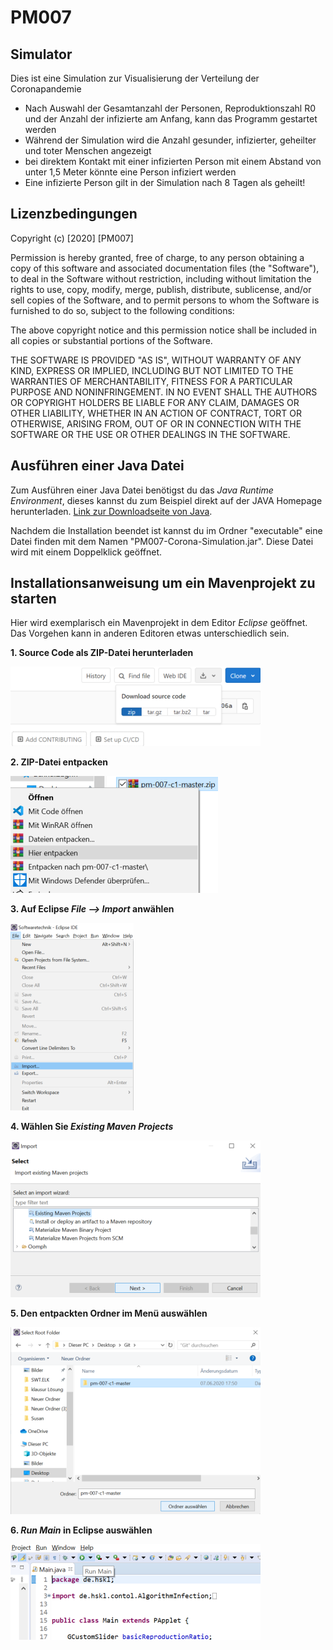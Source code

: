 # PM007


## Simulator
Dies ist eine Simulation zur Visualisierung der Verteilung der Coronapandemie

- Nach Auswahl der Gesamtanzahl der Personen, Reproduktionszahl R0 und der Anzahl der infizierte am Anfang, kann das Programm gestartet werden
- Während der Simulation wird die Anzahl gesunder, infizierter, geheilter und toter Menschen angezeigt
- bei direktem Kontakt mit einer infizierten Person mit einem Abstand von unter 1,5 Meter könnte eine Person infiziert werden
- Eine infizierte Person gilt in der Simulation nach 8 Tagen als geheilt!


## Lizenzbedingungen


Copyright (c) [2020] [PM007]

Permission is hereby granted, free of charge, to any person obtaining a copy
of this software and associated documentation files (the "Software"), to deal
in the Software without restriction, including without limitation the rights
to use, copy, modify, merge, publish, distribute, sublicense, and/or sell
copies of the Software, and to permit persons to whom the Software is
furnished to do so, subject to the following conditions:

The above copyright notice and this permission notice shall be included in all
copies or substantial portions of the Software.

THE SOFTWARE IS PROVIDED "AS IS", WITHOUT WARRANTY OF ANY KIND, EXPRESS OR
IMPLIED, INCLUDING BUT NOT LIMITED TO THE WARRANTIES OF MERCHANTABILITY,
FITNESS FOR A PARTICULAR PURPOSE AND NONINFRINGEMENT. IN NO EVENT SHALL THE
AUTHORS OR COPYRIGHT HOLDERS BE LIABLE FOR ANY CLAIM, DAMAGES OR OTHER
LIABILITY, WHETHER IN AN ACTION OF CONTRACT, TORT OR OTHERWISE, ARISING FROM,
OUT OF OR IN CONNECTION WITH THE SOFTWARE OR THE USE OR OTHER DEALINGS IN THE
SOFTWARE.

## Ausführen einer Java Datei
Zum Ausführen einer Java Datei benötigst du das *Java Runtime Environment*, dieses kannst du zum Beispiel direkt auf der JAVA Homepage herunterladen.
[Link zur Downloadseite von Java](https://www.java.com/de/download/).

Nachdem die Installation beendet ist kannst du im Ordner "executable" eine Datei finden mit dem Namen "PM007-Corona-Simulation.jar". Diese Datei wird mit einem Doppelklick geöffnet.


## Installationsanweisung um ein Mavenprojekt zu starten
Hier wird exemplarisch ein Mavenprojekt in dem Editor *Eclipse* geöffnet. Das Vorgehen kann in anderen Editoren etwas unterschiedlich sein.

**1. Source Code als ZIP-Datei herunterladen**

![1](pictures/1.png) 



**2. ZIP-Datei entpacken**

![2](pictures/2.png)



**3. Auf Eclipse *File --> Import* anwählen**

![3](pictures/3.png)



**4. Wählen Sie *Existing Maven Projects***

![4](pictures/4.png)



**5. Den entpackten Ordner im Menü auswählen**

![5](pictures/5.png)



**6. *Run Main* in Eclipse auswählen**

![6.png](pictures/6.png)
